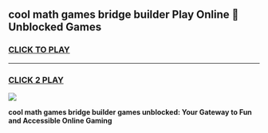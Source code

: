 
## cool math games bridge builder Play Online 👋 Unblocked Games
<h3>
<a href="https://news.freeplayer.one?title=cool_math_games_bridge_builder&ref=17CMG">CLICK TO PLAY</a></h3>
<hr>

<h3>
<a href="https://news.freeplayer.one?title=cool_math_games_bridge_builder&ref=17CMG">CLICK 2 PLAY</a>
  
</h3>

<a href="https://news.freeplayer.one?title=cool_math_games_bridge_builder&ref=17CMG/"><img src="https://clearcache.store/games.png"></a>


**cool math games bridge builder games unblocked: Your Gateway to Fun and Accessible Online Gaming**
